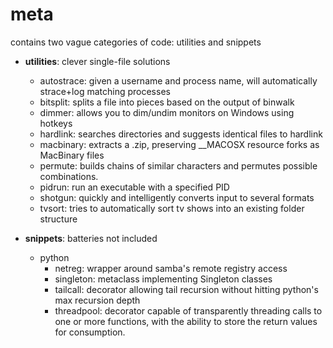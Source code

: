 meta
==========
contains two vague categories of code: utilities and snippets

* __utilities__: clever single-file solutions
  * autostrace: given a username and process name, will automatically strace+log matching processes
  * bitsplit: splits a file into pieces based on the output of binwalk
  * dimmer: allows you to dim/undim monitors on Windows using hotkeys
  * hardlink: searches directories and suggests identical files to hardlink
  * macbinary: extracts a .zip, preserving __MACOSX resource forks as MacBinary files
  * permute: builds chains of similar characters and permutes possible combinations.
  * pidrun: run an executable with a specified PID
  * shotgun: quickly and intelligently converts input to several formats
  * tvsort: tries to automatically sort tv shows into an existing folder structure

* __snippets__: batteries not included
  * python
     * netreg: wrapper around samba's remote registry access
     * singleton: metaclass implementing Singleton classes
     * tailcall: decorator allowing tail recursion without hitting python's max recursion depth
     * threadpool: decorator capable of transparently threading calls to one or more functions, with the ability to store the return values for consumption.
